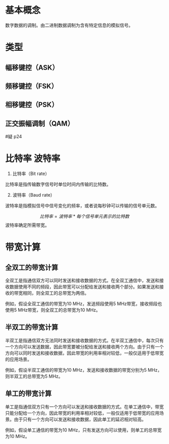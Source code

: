 # 基本概念

数字数据的调制。由二进制数据调制为含有特定信息的模拟信号。

# 类型

## 幅移键控（ASK）

## 频移键控（FSK）

## 相移键控（PSK）

## 正交振幅调制（QAM）

#疑 p24

# 比特率 波特率

1. 比特率（Bit rate）

比特率是指传输数字信号时单位时间内传输的比特数。

2. 波特率（Baud rate）

波特率是指模拟信号中信号变化的频率，或者说每秒钟可以传输的信号单元数。

$$比特率=波特率*每个信号单元表示的比特数$$
波特率确定所需带宽。

# 带宽计算

## 全双工的带宽计算

全双工是指通信双方可以同时发送和接收数据的方式。在全双工通信中，发送和接收数据使用不同的频段，因此带宽可以分配给发送和接收两个部分。如果发送和接收的带宽相同，则全双工的总带宽为两倍。

例如，假设全双工通信的带宽为10 MHz，发送频段使用5 MHz带宽，接收频段也使用5 MHz带宽，则全双工的总带宽为10 MHz。

## 半双工的带宽计算

半双工是指通信双方无法同时发送和接收数据的方式。在半双工通信中，每次只有一个方向可以发送数据，因此带宽要被分配给发送和接收两个方向。由于只有一个方向可以同时发送和接收数据，因此带宽的利用率相对较低，一般仅适用于低带宽的应用场景。

例如，假设半双工通信的带宽为10 MHz，发送和接收数据的带宽分别为5 MHz，则半双工的总带宽为5 MHz。

## 单工的带宽计算

单工是指通信双方只有一个方向可以发送和接收数据的方式。在单工通信中，带宽只能分配给一个方向，因此带宽的利用率相对较低，一般仅适用于低带宽的应用场景。由于只有一个方向可以发送和接收数据，因此单工的延迟相对较高。

例如，假设单工通信的带宽为10 MHz，只有发送方向可以使用，则单工的总带宽为10 MHz。
